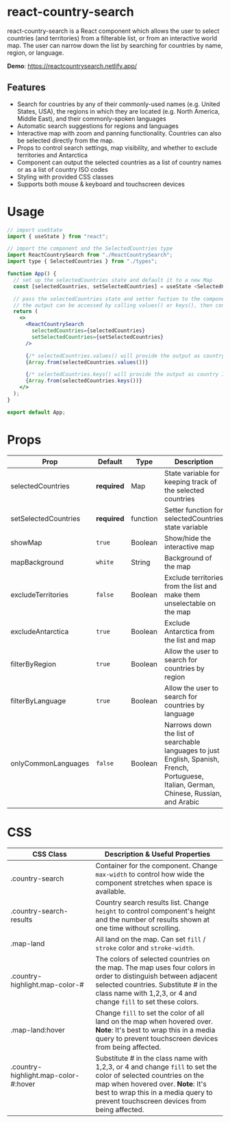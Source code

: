 # react-country-search

react-country-search is a React component which allows the user to select countries (and territories)
from a filterable list, or from an interactive world map. The user can narrow down the list by searching for
countries by name, region, or language.

**Demo**: https://reactcountrysearch.netlify.app/

## Features

<ul>
    <li>Search for countries by any of their commonly-used names (e.g. United States, USA), the regions in which they are located (e.g. North America, Middle East), and their commonly-spoken languages</li>
    <li>Automatic search suggestions for regions and languages</li>
    <li>Interactive map with zoom and panning functionality. Countries can also be selected directly from the map.</li>
    <li>Props to control search settings, map visibility, and whether to exclude territories and Antarctica</li>
    <li>Component can output the selected countries as a list of country names or as a list of country ISO codes</li>
    <li>Styling with provided CSS classes</li>
    <li>Supports both mouse & keyboard and touchscreen devices</li>
</ul>

# Usage

```jsx
// import useState
import { useState } from "react";

// import the component and the SelectedCountries type
import ReactCountrySearch from "./ReactCountrySearch";
import type { SelectedCountries } from "./types";

function App() {
  // set up the selectedCountries state and default it to a new Map
  const [selectedCountries, setSelectedCountries] = useState <SelectedCountries>(new Map());

  // pass the selectedCountries state and setter fuction to the component as props
  // the output can be accessed by calling values() or keys(), then converting to an array
  return (
    <>
      <ReactCountrySearch
        selectedCountries={selectedCountries}
        setSelectedCountries={setSelectedCountries}
      />

      {/* selectedCountries.values() will provide the output as country names */}
      {Array.from(selectedCountries.values())}

      {/* selectedCountries.keys() will provide the output as country ISO codes */}
      {Array.from(selectedCountries.keys())}
    </>
  );
}

export default App;
```

# Props

| Prop                 | Default      | Type     | Description                                                                                                                               |
| -------------------- | ------------ | -------- | ----------------------------------------------------------------------------------------------------------------------------------------- |
| selectedCountries    | **required** | Map      | State variable for keeping track of the selected countries                                                                                |
| setSelectedCountries | **required** | function | Setter function for selectedCountries state variable                                                                                      |
| showMap              | `true`       | Boolean  | Show/hide the interactive map                                                                                                             |
| mapBackground        | `white`      | String   | Background of the map                                                                                                                     |
| excludeTerritories   | `false`      | Boolean  | Exclude territories from the list and make them unselectable on the map                                                                   |
| excludeAntarctica    | `true`       | Boolean  | Exclude Antarctica from the list and map                                                                                                  |
| filterByRegion       | `true`       | Boolean  | Allow the user to search for countries by region                                                                                          |
| filterByLanguage     | `true`       | Boolean  | Allow the user to search for countries by language                                                                                        |
| onlyCommonLanguages  | `false`      | Boolean  | Narrows down the list of searchable languages to just English, Spanish, French, Portuguese, Italian, German, Chinese, Russian, and Arabic |

# CSS

| CSS Class                                                                                                                                                                                                                                                                                                                                                                                   | Description & Useful Properties                                                                                                                                                                                                              |
| ------------------------------------------------------------------------------------------------------------------------------------------------------------------------------------------------------------------------------------------------------------------------------------------------------------------------------------------------------------------------------------------- | -------------------------------------------------------------------------------------------------------------------------------------------------------------------------------------------------------------------------------------------- |
| .country-search                                                                                                                                                                                                                                                                                                                                                                             | Container for the component. Change `max-width` to control how wide the component stretches when space is available.                                                                                                                         |
| .country-search-results                                                                                                                                                                                                                                                                                                                                                                     | Country search results list. Change `height` to control component's height and the number of results shown at one time without scrolling.                                                                                                    |
| .map-land                                                                                                                                                                                                                                                                                                                                                                                   | All land on the map. Can set `fill` / `stroke` color and `stroke-width`.                                                                                                                                                                     |
| .country-highlight.map-color-#                                                                                                                                                                                                                                                                                                                                                              | The colors of selected countries on the map. The map uses four colors in order to distinguish between adjacent selected countries. Substitute # in the class name with 1,2,3, or 4 and change `fill` to set these colors.                    |
| .map-land:hover                                                                                                                                                                                                                                                                                                                                                                             | Change `fill` to set the color of all land on the map when hovered over. **Note**: It's best to wrap this in a media query to prevent touchscreen devices from being affected.                                                               |
| .country-highlight.map-color-#:hover &nbsp; &nbsp; &nbsp; &nbsp; &nbsp; &nbsp; &nbsp; &nbsp; &nbsp; &nbsp; &nbsp; &nbsp; &nbsp; &nbsp; &nbsp; &nbsp; &nbsp; &nbsp; &nbsp; &nbsp; &nbsp; &nbsp; &nbsp; &nbsp; &nbsp; &nbsp; &nbsp; &nbsp; &nbsp; &nbsp; &nbsp; &nbsp; &nbsp; &nbsp; &nbsp; &nbsp; &nbsp; &nbsp; &nbsp; &nbsp; &nbsp; &nbsp; &nbsp; &nbsp; &nbsp; &nbsp; &nbsp; &nbsp; &nbsp; | Substitute # in the class name with 1,2,3, or 4 and change `fill` to set the color of selected countries on the map when hovered over. **Note**: It's best to wrap this in a media query to prevent touchscreen devices from being affected. |

<!-- # Install -->
